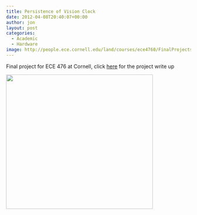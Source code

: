 ```yaml
---
title: Persistence of Vision Clock
date: 2012-04-08T20:40:07+00:00
author: jon
layout: post
categories:
  - Academic
  - Hardware
image: http://people.ece.cornell.edu/land/courses/ece4760/FinalProjects/s2009/ht227/index_files/clock.png
---
```

Final project for ECE 476 at Cornell, click [here](http://people.ece.cornell.edu/land/courses/ece4760/FinalProjects/s2009/ht227/index.html) for the project write up

<img alt="" src="http://people.ece.cornell.edu/land/courses/ece4760/FinalProjects/s2009/ht227/index_files/clock.png" title="Display" class="aligncenter" width="400" height="367" />

